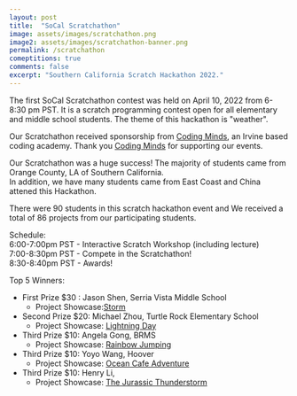 ```yaml
---
layout: post
title:  "SoCal Scratchathon"
image: assets/images/scratchathon.png
image2: assets/images/scratchathon-banner.png
permalink: /scratchathon
comeptitions: true
comments: false
excerpt: "Southern California Scratch Hackathon 2022."
---
```


The first SoCal Scratchathon contest was held on April 10, 2022 from 6-8:30 pm PST.
It is a scratch programming contest open for all elementary and middle school students.
The theme of this hackathon is "weather".  

Our Scratchathon received sponsorship from [Coding Minds](https://codingmindsacademy.com/), an Irvine based coding academy.
Thank you [Coding Minds](https://codingmindsacademy.com/) for supporting our events.

Our Scratchathon was a huge success! The majority of students came from Orange County, LA of Southern California.  
In addition, we have many students came from East Coast and China attened this Hackathon.

There were 90 students in this scratch hackathon event and We received a total of 86 projects from our participating students.

Schedule:  
6:00-7:00pm PST - Interactive Scratch Workshop (including lecture)   
7:00-8:30pm PST - Compete in the Scratchathon!  
8:30-8:40pm PST - Awards!  

Top 5 Winners:

- First Prize $30 : Jason Shen,  Serria Vista Middle School
   - Project Showcase:[Storm](https://scratch.mit.edu/projects/674225131)
- Second Prize $20: Michael Zhou, Turtle Rock Elementary School
   - Project Showcase: [Lightning Day](https://scratch.mit.edu/projects/674233224/)
- Third Prize $10: Angela Gong,  BRMS
  - Project Showcase: [Rainbow Jumping](https://scratch.mit.edu/projects/674227001)
- Third Prize $10: Yoyo Wang,  Hoover
  - Project Showcase: [Ocean Cafe Adventure](https://scratch.mit.edu/projects/638823463/)
- Third Prize $10: Henry Li,    
  - Project Showcase: [The Jurassic Thunderstorm](https://scratch.mit.edu/projects/674227112/)
